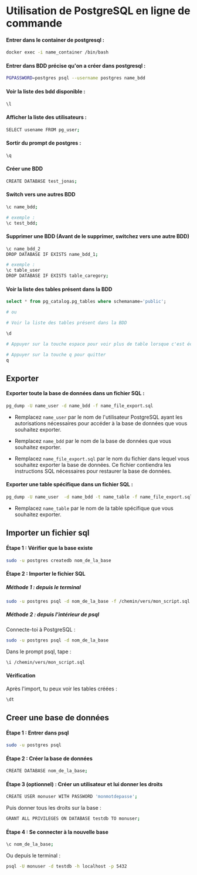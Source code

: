 # Utilisation de PostgreSQL en ligne de commande

#### Entrer dans le container de postgresql : 
```bash
docker exec -i name_container /bin/bash
```

#### Entrer dans BDD précise qu'on a créer dans postgresql : 
```bash
PGPASSWORD=postgres psql --username postgres name_bdd
```

#### Voir la liste des bdd disponible :
```bash
\l
```

#### Afficher la liste des utilisateurs :
```bash
SELECT usename FROM pg_user;
```

#### Sortir du prompt de postgres :
```bash
\q
```

#### Créer une BDD
```bash
CREATE DATABASE test_jonas;
```

#### Switch vers une autres BDD
```bash
\c name_bdd;

# exemple :
\c test_bdd;
```


#### Supprimer une BDD (Avant de le supprimer, switchez vers une autre BDD)
```bash
\c name_bdd_2
DROP DATABASE IF EXISTS name_bdd_1;

# exemple :
\c table_user
DROP DATABASE IF EXISTS table_caregory;
```


#### Voir la liste des tables présent dans la BDD
```sql
select * from pg_catalog.pg_tables where schemaname='public';
```

```bash
# ou

# Voir la liste des tables présent dans la BDD

\d

# Appuyer sur la touche espace pour voir plus de table lorsque c'est écrit --- more ---

# Appuyer sur la touche q pour quitter
q
```
## Exporter

#### Exporter toute la base de données dans un fichier SQL :
```bash
pg_dump -U name_user -d name_bdd -f name_file_export.sql
```

- Remplacez `name_user` par le nom de l'utilisateur PostgreSQL ayant les autorisations nécessaires pour accéder à la base de données que vous souhaitez exporter.

- Remplacez `name_bdd` par le nom de la base de données que vous souhaitez exporter.

- Remplacez `name_file_export.sql` par le nom du fichier dans lequel vous souhaitez exporter la base de données. Ce fichier contiendra les instructions SQL nécessaires pour restaurer la base de données.

#### Exporter une table spécifique dans un fichier SQL :
```bash
pg_dump -U name_user  -d name_bdd -t name_table -f name_file_export.sql
```

- Remplacez `name_table` par le nom de la table spécifique que vous souhaitez exporter.

## Importer un fichier sql

#### Étape 1 : Vérifier que la base existe

```bash
sudo -u postgres createdb nom_de_la_base
```

#### Étape 2 : Importer le fichier SQL

##### Méthode 1 : depuis le terminal

```bash
sudo -u postgres psql -d nom_de_la_base -f /chemin/vers/mon_script.sql
```

##### Méthode 2 : depuis l’intérieur de psql

Connecte-toi à PostgreSQL :

```bash
sudo -u postgres psql -d nom_de_la_base
```

Dans le prompt psql, tape :

```bash
\i /chemin/vers/mon_script.sql
```

#### Vérification

Après l'import, tu peux voir les tables créées :

```bash
\dt
```

## Creer une base de données

#### Étape 1 : Entrer dans psql

```bash
sudo -u postgres psql
```

#### Étape 2 : Créer la base de données

```bash
CREATE DATABASE nom_de_la_base;
```

#### Étape 3 (optionnel) : Créer un utilisateur et lui donner les droits

```bash
CREATE USER monuser WITH PASSWORD 'monmotdepasse';
```

Puis donner tous les droits sur la base :

```bash
GRANT ALL PRIVILEGES ON DATABASE testdb TO monuser;
```

#### Étape 4 : Se connecter à la nouvelle base

```bash
\c nom_de_la_base;
```

Ou depuis le terminal :

```bash
psql -U monuser -d testdb -h localhost -p 5432
```